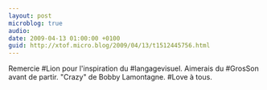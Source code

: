 ```yaml
---
layout: post
microblog: true
audio: 
date: 2009-04-13 01:00:00 +0100
guid: http://xtof.micro.blog/2009/04/13/t1512445756.html
---
```

Remercie #Lion pour l'inspiration du #langagevisuel. Aimerais du #GrosSon avant de partir. "Crazy" de Bobby Lamontagne. #Love à tous.

